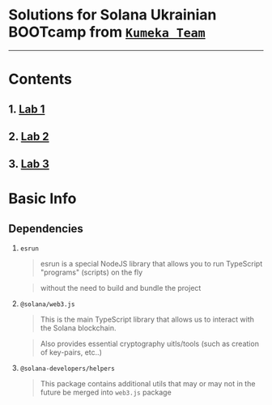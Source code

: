 # Solutions for Solana Ukrainian BOOTcamp from [`Kumeka Team`](https://kumeka.team/)


---
# Contents
## 1. [Lab 1](lab_1/)
## 2. [Lab 2](lab_2/)
## 3. [Lab 3](lab_3/)



# Basic Info 
## Dependencies
1. `esrun`
    > esrun is a special NodeJS library that allows you to run TypeScript "programs" (scripts) on the fly

    > without the need to build and bundle the project

2. `@solana/web3.js`
    > This is the main TypeScript library that allows us to interact with the Solana blockchain.
    
    > Also provides essential cryptography uitls/tools (such as creation of key-pairs, etc..)

3. `@solana-developers/helpers`
    > This package contains additional utils that may or may not in the future be merged into `web3.js` package